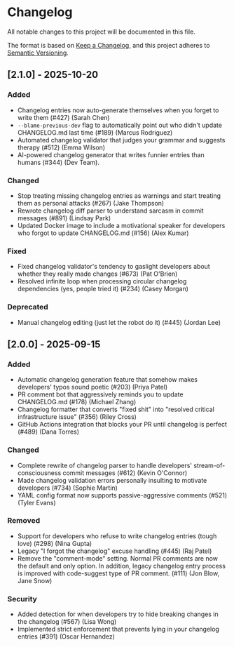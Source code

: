 # Changelog

All notable changes to this project will be documented in this file.

The format is based on [Keep a Changelog](https://keepachangelog.com/en/1.0.0/),
and this project adheres to [Semantic Versioning](https://semver.org/spec/v2.0.0.html).

## [2.1.0] - 2025-10-20

### Added
- Changelog entries now auto-generate themselves when you forget to write them (#427) (Sarah Chen)
- `--blame-previous-dev` flag to automatically point out who didn't update CHANGELOG.md last time (#189) (Marcus Rodriguez)
- Automated changelog validator that judges your grammar and suggests therapy (#512) (Emma Wilson)
- AI-powered changelog generator that writes funnier entries than humans (#344) (Dev Team).

### Changed
- Stop treating missing changelog entries as warnings and start treating them as personal attacks (#267) (Jake Thompson)
- Rewrote changelog diff parser to understand sarcasm in commit messages (#891) (Lindsay Park)
- Updated Docker image to include a motivational speaker for developers who forgot to update CHANGELOG.md (#156) (Alex Kumar)

### Fixed
- Fixed changelog validator's tendency to gaslight developers about whether they really made changes (#673) (Pat O'Brien)
- Resolved infinite loop when processing circular changelog dependencies (yes, people tried it) (#234) (Casey Morgan)

### Deprecated
- Manual changelog editing (just let the robot do it) (#445) (Jordan Lee)

## [2.0.0] - 2025-09-15

### Added
- Automatic changelog generation feature that somehow makes developers' typos sound poetic (#203) (Priya Patel)
- PR comment bot that aggressively reminds you to update CHANGELOG.md (#178) (Michael Zhang)
- Changelog formatter that converts "fixed shit" into "resolved critical infrastructure issue" (#356) (Riley Cross)
- GitHub Actions integration that blocks your PR until changelog is perfect (#489) (Dana Torres)

### Changed
- Complete rewrite of changelog parser to handle developers' stream-of-consciousness commit messages (#612) (Kevin O'Connor)
- Made changelog validation errors personally insulting to motivate developers (#734) (Sophie Martin)
- YAML config format now supports passive-aggressive comments (#521) (Tyler Evans)

### Removed
- Support for developers who refuse to write changelog entries (tough love) (#298) (Nina Gupta)
- Legacy "I forgot the changelog" excuse handling (#445) (Raj Patel)
- Remove the "comment-mode" setting. Normal PR comments are now the default and only option. In addition, legacy changelog entry process is improved with code-suggest type of PR comment. (#111) (Jon Blow, Jane Snow)

### Security
- Added detection for when developers try to hide breaking changes in the changelog (#567) (Lisa Wong)
- Implemented strict enforcement that prevents lying in your changelog entries (#391) (Oscar Hernandez)
